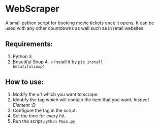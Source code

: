 # WebScraper
A small python script for booking movie tickets once it opens. It can be used with any other countdowns as well such as in retail websites.

## Requirements:
1. Python 3
2. Beautiful Soup 4 -> install it by <code>pip install beautifulsoup4</code>

## How to use:

1. Modify the url which you want to scrape.
2. Identify the tag which will contain the item that you want. *Inspect Element :D* 
3. Configure the tag in the script.
4. Set the time for every hit.
5. Run the script <code>python Main.py</code>
